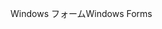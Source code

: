<span data-ttu-id="d71ad-101">Windows フォーム</span><span class="sxs-lookup"><span data-stu-id="d71ad-101">Windows Forms</span></span>